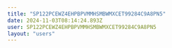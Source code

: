 ```yaml
---
title: "SP122PCEWZ4EHPBPVMMHSMBWMXCET99284C9A8PN5"
date: 2024-11-03T08:14:24.893Z
user: SP122PCEWZ4EHPBPVMMHSMBWMXCET99284C9A8PN5
layout: "users"
---
```

    